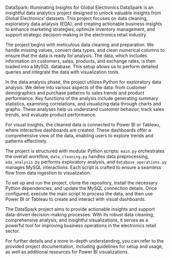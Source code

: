 DataSpark: Illuminating Insights for Global Electronics
DataSpark is an insightful data analytics project designed to unlock valuable insights from Global Electronics’ datasets. This project focuses on data cleaning, exploratory data analysis (EDA), and creating actionable business insights to enhance marketing strategies, optimize inventory management, and support strategic decision-making in the electronics retail industry.

The project begins with meticulous data cleaning and preparation. We handle missing values, convert data types, and clean numerical columns to ensure that the data is ready for analysis. The data, which includes information on customers, sales, products, and exchange rates, is then loaded into a MySQL database. This setup allows us to perform detailed queries and integrate the data with visualization tools.

In the data analysis phase, the project utilizes Python for exploratory data analysis. We delve into various aspects of the data: from customer demographics and purchase patterns to sales trends and product performance. Key functions of the analysis include generating summary statistics, examining correlations, and visualizing data through charts and graphs. These analyses help us understand customer behavior, track sales trends, and evaluate product performance.

For visual insights, the cleaned data is connected to Power BI or Tableau, where interactive dashboards are created. These dashboards offer a comprehensive view of the data, enabling users to explore trends and patterns effectively.

The project is structured with modular Python scripts: `main.py` orchestrates the overall workflow, `data_cleaning.py` handles data preprocessing, `eda_analysis.py` performs exploratory analysis, and `database_operations.py` manages MySQL interactions. Each script is crafted to ensure a seamless flow from data ingestion to visualization.

To set up and run the project, clone the repository, install the necessary Python dependencies, and update the MySQL connection details. Once configured, execute the main script to process the data, and then use Power BI or Tableau to create and interact with visual dashboards.

The DataSpark project aims to provide actionable insights and support data-driven decision-making processes. With its robust data cleaning, comprehensive analysis, and insightful visualizations, it serves as a powerful tool for improving business operations in the electronics retail sector.

For further details and a more in-depth understanding, you can refer to the provided project documentation, including guidelines for setup and usage, as well as additional resources for Power BI 
visualizations.

